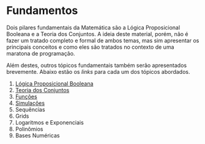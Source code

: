 Fundamentos
===========

Dois pilares fundamentais da Matemática são a Lógica Proposicional Booleana e a Teoria dos 
Conjuntos. A ideia deste material, porém, não é fazer um tratado completo e formal de ambos
temas, mas sim apresentar os principais conceitos e como eles são tratados no contexto de
uma maratona de programação.

Além destes, outros tópicos fundamentais também serão apresentados brevemente. Abaixo estão
os _links_ para cada um dos tópicos abordados.

1. [Lógica Proposicional Booleana](Logica.md)
1. [Teoria dos Conjuntos](Conjuntos.md)
1. [Funções](Funcoes.md)
1. [Simulações](Simulacoes.md)
1. Sequências
1. Grids
1. Logaritmos e Exponenciais
1. Polinômios
1. Bases Numéricas
